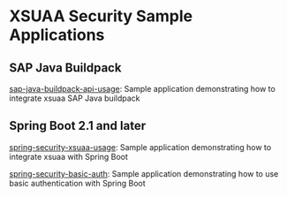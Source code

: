 # XSUAA Security Sample Applications


## SAP Java Buildpack

[sap-java-buildpack-api-usage](./sap-java-buildpack-api-usage): Sample application demonstrating how to integrate xsuaa SAP Java buildpack

## Spring Boot 2.1 and later

[spring-security-xsuaa-usage](./spring-security-xsuaa-usage): Sample application demonstrating how to integrate xsuaa with Spring Boot

[spring-security-basic-auth](./spring-security-basic-auth): Sample application demonstrating how to use basic authentication with Spring Boot
